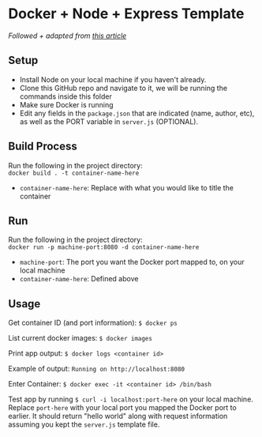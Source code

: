 # Docker + Node + Express Template

_Followed + adapted from [this article](https://nodejs.org/en/docs/guides/nodejs-docker-webapp/)_

## Setup

- Install Node on your local machine if you haven't already.
- Clone this GitHub repo and navigate to it, we will be running the commands inside this folder
- Make sure Docker is running
- Edit any fields in the `package.json` that are indicated (name, author, etc), as well as the PORT variable in `server.js` (OPTIONAL).

## Build Process

Run the following in the project directory:\
`docker build . -t container-name-here`

- `container-name-here`: Replace with what you would like to title the container

## Run

Run the following in the project directory:\
`docker run -p machine-port:8080 -d container-name-here`

- `machine-port`: The port you want the Docker port mapped to, on your local machine
- `container-name-here`: Defined above

## Usage

Get container ID (and port information): `$ docker ps`

List current docker images: `$ docker images`

Print app output: `$ docker logs <container id>`

Example of output: `Running on http://localhost:8080`

Enter Container: `$ docker exec -it <container id> /bin/bash`

Test app by running `$ curl -i localhost:port-here` on your local machine. Replace `port-here` with your local port you mapped the Docker port to earlier. It should return "hello world" along with request information assuming you kept the `server.js` template file.
